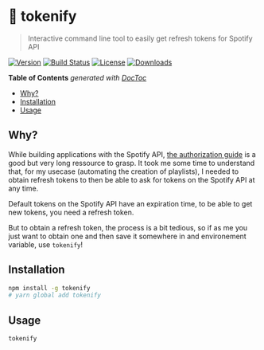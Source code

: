 # 🎰 tokenify

> Interactive command line tool to easily get refresh tokens for Spotify API

[![Version][version-svg]][package-url] [![Build Status][travis-svg]][travis-url] [![License][license-image]][license-url] [![Downloads][downloads-image]][downloads-url]

<!-- START doctoc generated TOC please keep comment here to allow auto update -->
<!-- DON'T EDIT THIS SECTION, INSTEAD RE-RUN doctoc TO UPDATE -->
**Table of Contents**  *generated with [DocToc](https://github.com/thlorenz/doctoc)*

- [Why?](#why)
- [Installation](#installation)
- [Usage](#usage)

<!-- END doctoc generated TOC please keep comment here to allow auto update -->

## Why?

While building applications with the Spotify API, [the authorization guide](https://beta.developer.spotify.com/documentation/general/guides/authorization-guide/) is a good but very long ressource to grasp. It took me some time to understand that, for my usecase (automating the creation of playlists), I needed to obtain refresh tokens to then be able to ask for tokens on the Spotify API at any time.

Default tokens on the Spotify API have an expiration time, to be able to get new tokens, you need a refresh token.

But to obtain a refresh token, the process is a bit tedious, so if as me you just want to obtain one and then save it somewhere in and environement variable, use `tokenify`!

## Installation

```sh
npm install -g tokenify
# yarn global add tokenify
```

## Usage

```sh
tokenify
```

[travis-svg]: https://img.shields.io/travis/vvo/tokenify/master.svg?style=flat-square
[travis-url]: https://travis-ci.org/vvo/tokenify
[license-image]: https://img.shields.io/badge/license-MIT-green.svg?style=flat-square
[license-url]: LICENSE
[downloads-image]: https://img.shields.io/npm/dm/tokenify.svg?style=flat-square
[downloads-url]: http://npm-stat.com/charts.html?package=tokenify
[version-svg]: https://img.shields.io/npm/v/tokenify.svg?style=flat-square
[package-url]: https://yarnpkg.com/en/package/tokenify
